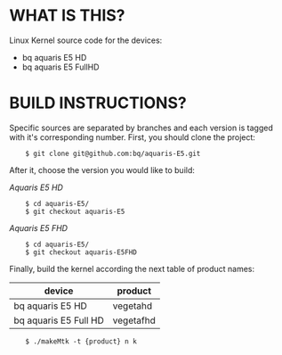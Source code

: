 WHAT IS THIS?
=============

Linux Kernel source code for the devices:
* bq aquaris E5 HD
* bq aquaris E5 FullHD


BUILD INSTRUCTIONS?
===================

Specific sources are separated by branches and each version is tagged with it's corresponding number. First, you should
clone the project:

        $ git clone git@github.com:bq/aquaris-E5.git

After it, choose the version you would like to build:

*Aquaris E5 HD*

        $ cd aquaris-E5/
        $ git checkout aquaris-E5

*Aquaris E5 FHD*

        $ cd aquaris-E5/
        $ git checkout aquaris-E5FHD


Finally, build the kernel according the next table of product names:

| device                                                                                | product                                                               |
| --------------------------|-------------------------|
| bq aquaris E5 HD                                      | vegetahd                                      |
| bq aquaris E5 Full HD                 | vegetafhd                     |

        $ ./makeMtk -t {product} n k


